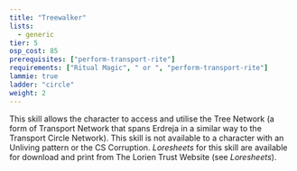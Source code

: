 ```yaml
---
title: "Treewalker"
lists:
  - generic
tier: 5
osp_cost: 85
prerequisites: ["perform-transport-rite"]
requirements: ["Ritual Magic", " or ", "perform-transport-rite"]
lammie: true
ladder: "circle"
weight: 2
---
```


This skill allows the character to access and utilise the Tree Network (a form of Transport Network that spans Erdreja in a similar way to the Transport Circle Network). This skill is not available to a character with an Unliving pattern or the CS Corruption. _Loresheets_ for this skill are available for download and print from The Lorien Trust Website (see _Loresheets_).
